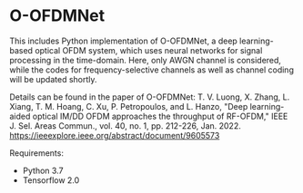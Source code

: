 # O-OFDMNet
This includes Python implementation of O-OFDMNet, a deep learning-based optical OFDM system, which uses neural networks for signal processing in the time-domain. Here, only AWGN channel is considered, while the codes for frequency-selective channels as well as channel coding will be updated shortly. 

Details can be found in the paper of O-OFDMNet:
T. V. Luong, X. Zhang, L. Xiang, T. M. Hoang, C. Xu, P. Petropoulos, and L. Hanzo, "Deep learning-aided optical IM/DD OFDM approaches the throughput of RF-OFDM,"  IEEE J. Sel. Areas Commun., vol. 40, no. 1, pp. 212-226, Jan. 2022. https://ieeexplore.ieee.org/abstract/document/9605573

Requirements:
- Python 3.7
- Tensorflow 2.0
